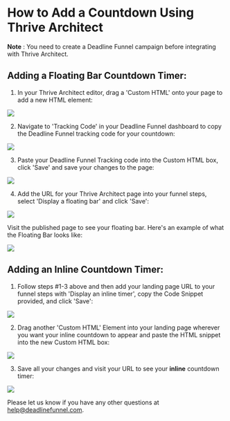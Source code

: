 # How to Add a Countdown Using Thrive Architect

**Note** : You need to create a Deadline Funnel campaign before integrating with Thrive Architect.

## Adding a Floating Bar Countdown Timer:

1. In your Thrive Architect editor, drag a 'Custom HTML' onto your page to add a new HTML element:

![](https://s3.amazonaws.com/helpscout.net/docs/assets/53974d6ce4b0c76107b109d1/images/59fa355c0428633199241d73/file-iDzhafUJQ6.png)

2. Navigate to 'Tracking Code' in your Deadline Funnel dashboard to copy the Deadline Funnel tracking code for your countdown:

![](https://s3.amazonaws.com/helpscout.net/docs/assets/53974d6ce4b0c76107b109d1/images/5c7478b904286350d08857c9/file-BieT1BNZ80.png)

3. Paste your Deadline Funnel Tracking code into the Custom HTML box, click 'Save' and save your changes to the page:

![](https://s3.amazonaws.com/helpscout.net/docs/assets/53974d6ce4b0c76107b109d1/images/59fa35ba2c7d3a272c0d4fc7/file-TR9YHpy8Hb.png)

4. Add the URL for your Thrive Architect page into your funnel steps, select 'Display a floating bar' and click 'Save':

![](https://s3.amazonaws.com/helpscout.net/docs/assets/53974d6ce4b0c76107b109d1/images/5c783c362c7d3a0cb932155e/file-JDPyIgnWsG.png)

Visit the published page to see your floating bar. Here's an example of what the Floating Bar looks like:

![](https://s3.amazonaws.com/helpscout.net/docs/assets/53974d6ce4b0c76107b109d1/images/5c65c0a12c7d3a66e32e783a/file-r2622Bfum3.png)

## Adding an Inline Countdown Timer:

1. Follow steps \#1-3 above and then add your landing page URL to your funnel steps with 'Display an inline timer', copy the Code Snippet provided, and click 'Save':

![](https://s3.amazonaws.com/helpscout.net/docs/assets/53974d6ce4b0c76107b109d1/images/5c783cd22c7d3a0cb9321570/file-hMgAYWDhqC.png)

2. Drag another 'Custom HTML' Element into your landing page wherever you want your inline countdown to appear and paste the HTML snippet into the new Custom HTML box:

![](https://s3.amazonaws.com/helpscout.net/docs/assets/53974d6ce4b0c76107b109d1/images/59fa36fd0428633199241d78/file-7NlWAnzfJY.png)

3. Save all your changes and visit your URL to see your **inline** countdown timer:

![](https://s3.amazonaws.com/helpscout.net/docs/assets/53974d6ce4b0c76107b109d1/images/59fa374f0428633199241d7a/file-bWku7lBBzp.png)

Please let us know if you have any other questions at [help@deadlinefunnel.com](mailto:mailto:help@deadlinefunnel.com).

